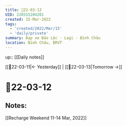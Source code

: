 ```yaml
---
title: 📝22-03-12
UID: 220315204201
created: 15-Mar-2022
tags:
  - 'created/2022/Mar/15'
  - 'daily/private'
summary: Đạp xe Bảo Lộc - Lagi - Bình Châu
location: Bình Châu, BRVT
---
```

up:: [[Daily notes]]

[[📝22-03-11|<- Yesterday]] | [[📝22-03-13|Tomorrow ->]]
# 📝22-03-12

## Notes:
[[Recharge Weekend 11-14 Mar, 2022]]

